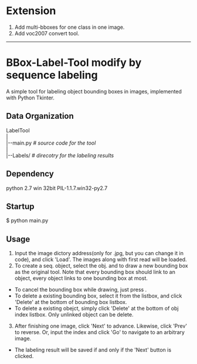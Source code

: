 # Extension

1. Add multi-bboxes for one class in one image.
2. Add voc2007 convert tool.
---

BBox-Label-Tool modify by sequence labeling
===============

A simple tool for labeling object bounding boxes in images, implemented with Python Tkinter.

Data Organization
-----------------
LabelTool  
|  
|--main.py   *# source code for the tool*  
|  
|--Labels/   *# direcotry for the labeling results*    

Dependency
----------
python 2.7 win 32bit
PIL-1.1.7.win32-py2.7

Startup
-------
$ python main.py

Usage
-----
1. Input the image dictory address(only for .jpg, but you can change it in code), and click 'Load'. The images along with first read will be loaded.
2. To create a seq. object, select the obj. and to draw a new bounding box as the original tool. Note that every bounding box should link to an object, every object links to one bounding box at most.
  - To cancel the bounding box while drawing, just press <Esc>.
  - To delete a existing bounding box, select it from the listbox, and click 'Delete' at the bottom of bounding box listbox.
  - To delete a existing obejct, simply click 'Delete' at the bottom of obj index listbox. Only unlinked object can be delete.
3. After finishing one image, click 'Next' to advance. Likewise, click 'Prev' to reverse. Or, input the index and click 'Go' to navigate to an arbitrary image.
  - The labeling result will be saved if and only if the 'Next' button is clicked.
